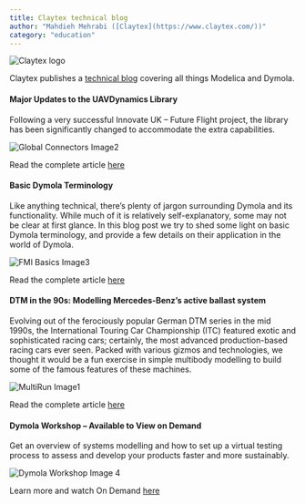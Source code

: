 ```yaml
---
title: Claytex technical blog
author: "Mahdieh Mehrabi ([Claytex](https://www.claytex.com/))"
category: "education"
---
```


![Claytex logo]( https://www.claytex.com/wp-content/uploads/2022/05/Claytex-TECHNIA-COMPANY-RGB-217-90.png "Claytex logo")

Claytex publishes a [technical blog](https://www.linkedin.com/showcase/our-technical-blog/) covering all things Modelica and Dymola.  

#### Major Updates to the UAVDynamics Library

Following a very successful Innovate UK – Future Flight project, the library has been significantly changed to accommodate the extra capabilities.

![Global Connectors Image2]( https://www.claytex.com/wp-content/uploads/2022/11/UAVDynamics-Library_Modelica-NL_Nov2022.png "UAVDynamics Library Image1")

Read the complete article [here]( https://www.claytex.com/tech-blog/major-updates-to-the-uavdynamics-library/)

#### Basic Dymola Terminology

Like anything technical, there’s plenty of jargon surrounding Dymola and its functionality. While much of it is relatively self-explanatory, some may not be clear at first glance. In this blog post we try to shed some light on basic Dymola terminology, and provide a few details on their application in the world of Dymola.

![FMI Basics Image3]( https://www.claytex.com/wp-content/uploads/2022/11/Basic-Dymola-Terminology_Modelica-NL_Nov2022.png "Basic Dymola Terminology Image2")

Read the complete article [here]( https://www.claytex.com/tech-blog/basic-dymola-terminology/)

#### DTM in the 90s: Modelling Mercedes-Benz’s active ballast system

Evolving out of the ferociously popular German DTM series in the mid 1990s, the International Touring Car Championship (ITC) featured exotic and sophisticated racing cars; certainly, the most advanced production-based racing cars ever seen. Packed with various gizmos and technologies, we thought it would be a fun exercise in simple multibody modelling to build some of the famous features of these machines. 

![MultiRun Image1]( https://www.claytex.com/wp-content/uploads/2022/11/DTM_Modelica-NL_Nov2022.png "DTM Image3")

Read the complete article [here]( https://www.claytex.com/tech-blog/dtm-in-the-90s-modelling-mercedes-benzs-active-ballast-system/)

#### Dymola Workshop – Available to View on Demand

Get an overview of systems modelling and how to set up a virtual testing process to assess and develop your products faster and more sustainably.

![Dymola Workshop Image 4]( https://www.claytex.com/wp-content/uploads/2022/11/SIMIF_On-Demand_Modelica-NL.png "Dymola Workshop OnDemand Image4")

Learn more and watch On Demand [here]( https://www.claytex.com/news-and-events/events/dymola-workshop-online-28th-september/)

